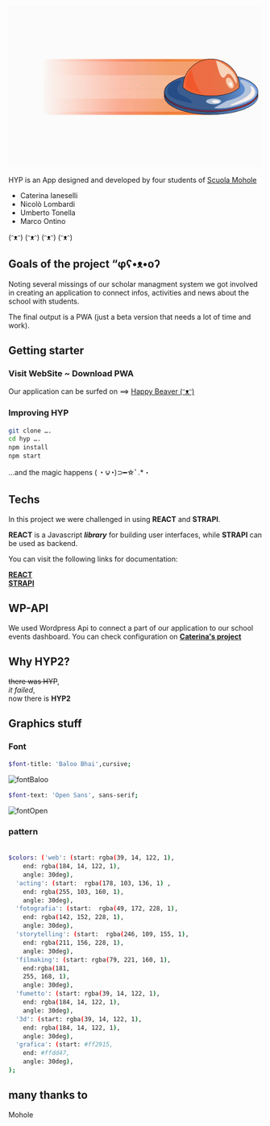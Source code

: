 ![](src/icone/ufo-blind-white.gif)

HYP is an App designed and developed by four students of [Scuola Mohole](https://scuola.mohole.it)

- Caterina Ianeselli
- Nicolò Lombardi
- Umberto Tonella
- Marco Ontino

(ᵔᴥᵔ) (ᵔᴥᵔ) (ᵔᴥᵔ) (ᵔᴥᵔ) 

## Goals of the project “φʕ•ᴥ•oʔ
Noting several missings of our scholar managment system we got involved in creating an application to connect infos,
activities and news about the school with students.

The final output is a PWA (just a beta version that needs a lot of time and work).

## Getting starter
### Visit WebSite ~ Download PWA
Our application can be surfed on ==> [Happy Beaver (ᵔᴥᵔ)](https://happy-beaver-hyp.netlify.com/)

### Improving HYP

```sh
git clone …. 
cd hyp …. 
npm install
npm start
```
...and the magic happens ( ◔ ౪◔)⊃━☆ﾟ.*・

## Techs

In this project we were challenged in using **REACT** and **STRAPI**.

**REACT** is a Javascript **_library_** for building user interfaces, while **STRAPI** can be used as backend.

You can visit the following links for documentation:

**[REACT](https://reactjs.org/)** <br/>
**[STRAPI](https://strapi.io/)**


## WP-API
We used Wordpress Api to connect a part of our application to our school events dashboard. You can check configuration on **[Caterina's project](https://github.com/icate95/HYPsComponents_Events)**

## Why HYP2?
~~there was HYP~~,<br/>
*it failed*,<br/>
now there is **HYP2**


## Graphics stuff
### Font
```sh
$font-title: 'Baloo Bhai',cursive;
```
![fontBaloo](https://github.com/icate95/HYP2/blob/master/src/cestino/baloo.png)

```sh
$font-text: 'Open Sans', sans-serif;
```

![fontOpen](https://github.com/icate95/HYP2/blob/master/src/cestino/openSans.png)




### pattern
```sh

$colors: ('web': (start: rgba(39, 14, 122, 1),
    end: rgba(184, 14, 122, 1),
    angle: 30deg),
  'acting': (start:  rgba(178, 103, 136, 1) ,
    end: rgba(255, 103, 160, 1),
    angle: 30deg),
  'fotografia': (start:  rgba(49, 172, 228, 1),
    end: rgba(142, 152, 228, 1),
    angle: 30deg),
  'storytelling': (start:  rgba(246, 109, 155, 1),
    end: rgba(211, 156, 228, 1),
    angle: 30deg),
  'filmaking': (start: rgba(79, 221, 160, 1),
    end:rgba(181,
    255, 168, 1),
    angle: 30deg),
  'fumetto': (start: rgba(39, 14, 122, 1),
    end: rgba(184, 14, 122, 1),
    angle: 30deg),
  '3d': (start: rgba(39, 14, 122, 1),
    end: rgba(184, 14, 122, 1),
    angle: 30deg),
  'grafica': (start: #ff2915,
    end: #ffdd47,
    angle: 30deg),
);
```

## many thanks to
Mohole
